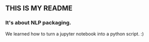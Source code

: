 ## THIS IS MY README

### It's about NLP packaging.

We learned how to turn a jupyter notebook into a python script. :)
